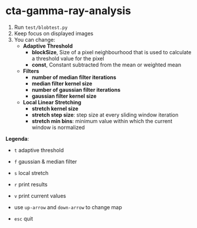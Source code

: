 # cta-gamma-ray-analysis

1. Run `test/blobtest.py`
2. Keep focus on displayed images
3. You can change:
	- **Adaptive Threshold**
		- **blockSize**, Size of a pixel neighbourhood that is used to calculate a threshold value for the pixel
		- **const**, Constant subtracted from the mean or weighted mean
	- **Filters**
		- **number of median filter iterations**
		- **median filter kernel size**
		- **number of gaussian filter iterations**
		- **gaussian filter kernel size**
	- **Local Linear Stretching**
		- **stretch kernel size**
		- **stretch step size**: step size at every sliding window iteration
		- **stretch min bins**: minimum value within which the current window is normalized
		
		
**Legenda**:

- `t`	adaptive threshold
- `f`	gaussian & median filter
- `s`	local stretch

- `r`	print results
- `v`	print current values

- use `up-arrow` and `down-arrow` to change map
- `esc`	quit

	
